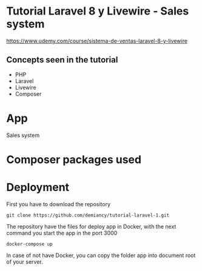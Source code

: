 # Tutorial Laravel 8 y Livewire - Sales system

https://www.udemy.com/course/sistema-de-ventas-laravel-8-y-livewire

## Concepts seen in the tutorial 
* PHP
* Laravel
* Livewire
* Composer

# App
Sales system

# Composer packages used


# Deployment

First you have to download the repository 

    git clone https://github.com/demiancy/tutorial-laravel-1.git

The repository have the files for deploy app in Docker, with the next command you start the app in the port 3000

    docker-compose up

In case of not have Docker, you can copy the folder app into document root of your server.
